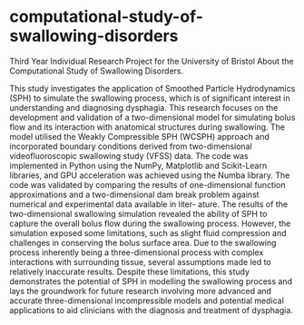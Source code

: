 # computational-study-of-swallowing-disorders
Third Year Individual Research Project for the University of Bristol About the Computational Study of Swallowing Disorders.

This study investigates the application of Smoothed Particle Hydrodynamics (SPH) to simulate the swallowing process, which is of significant interest in understanding and diagnosing dysphagia. This research focuses on the development and validation of a two-dimensional model for simulating bolus flow and its interaction with anatomical structures during swallowing. The model utilised the Weakly Compressible SPH (WCSPH) approach and incorporated boundary conditions derived from two-dimensional videofluoroscopic swallowing study (VFSS) data. The code was implemented in Python using the NumPy, Matplotlib and Scikit-Learn libraries, and GPU acceleration was achieved using the Numba library. The code was validated by comparing the results of one-dimensional function approximations and a two-dimensional dam break problem against numerical and experimental data available in liter- ature. The results of the two-dimensional swallowing simulation revealed the ability of SPH to capture the overall bolus flow during the swallowing process. However, the simulation exposed some limitations, such as slight fluid compression and challenges in conserving the bolus surface area. Due to the swallowing process inherently being a three-dimensional process with complex interactions with surrounding tissue, several assumptions made led to relatively inaccurate results. Despite these limitations, this study demonstrates the potential of SPH in modelling the swallowing process and lays the groundwork for future research involving more advanced and accurate three-dimensional incompressible models and potential medical applications to aid clinicians with the diagnosis and treatment of dysphagia.

